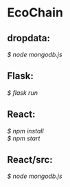 # EcoChain
## dropdata:  
_$ node mongodb.js_   
## Flask:  
_$ flask run_  
## React:  
_$ npm install_  
_$ npm start_  
## React/src:  
_$ node mongodb.js_  

